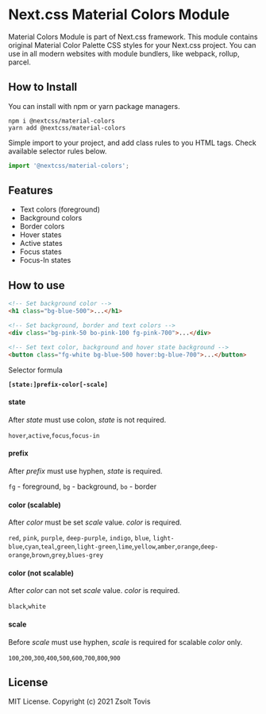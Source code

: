 # Next.css Material Colors Module

Material Colors Module is part of Next.css framework. This module contains original Material Color Palette CSS styles for your Next.css project. You can use in all modern websites with module bundlers, like webpack, rollup, parcel.

## How to Install

You can install with npm or yarn package managers.

```
npm i @nextcss/material-colors
yarn add @nextcss/material-colors
```

Simple import to your project, and add class rules to you HTML tags.
Check available selector rules below.

```javascript
import '@nextcss/material-colors';
```

## Features

- Text colors (foreground)
- Background colors
- Border colors
- Hover states
- Active states
- Focus states
- Focus-In states

## How to use

```html
<!-- Set background color -->
<h1 class="bg-blue-500">...</h1>

<!-- Set background, border and text colors -->
<div class="bg-pink-50 bo-pink-100 fg-pink-700">...</div>

<!-- Set text color, background and hover state background -->
<button class="fg-white bg-blue-500 hover:bg-blue-700">...</button>
```

Selector formula

**`[state:]prefix-color[-scale]`**

#### state

After _state_ must use colon, _state_ is not required.

`hover`,`active`,`focus`,`focus-in`

#### prefix

After _prefix_ must use hyphen, _state_ is required.

`fg` - foreground, `bg` - background, `bo` - border

#### color (scalable)

After _color_ must be set _scale_ value. _color_ is required.

`red`, `pink`, `purple`, `deep-purple`, `indigo`, `blue`, `light-blue`,`cyan`,`teal`,`green`,`light-green`,`lime`,`yellow`,`amber`,`orange`,`deep-orange`,`brown`,`grey`,`blues-grey`

#### color (not scalable)

After _color_ can not set _scale_ value. _color_ is required.

`black`,`white`

#### scale

Before _scale_ must use hyphen, _scale_ is required for scalable _color_ only.

`100`,`200`,`300`,`400`,`500`,`600`,`700`,`800`,`900`

## License

MIT License. Copyright (c) 2021 Zsolt Tovis

